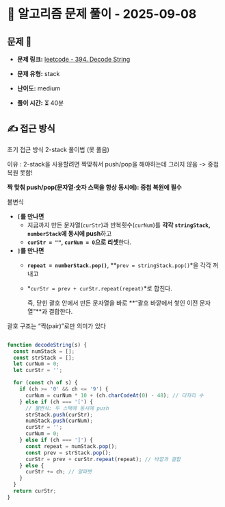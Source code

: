 # 📝 알고리즘 문제 풀이 - 2025-09-08

## 문제 📖

- **문제 링크:** [leetcode - 394. Decode String](https://leetcode.com/problems/decode-string/description/)

- **문제 유형:** stack

- **난이도:** medium

- **풀이 시간:** ⏳ 40분
## ✍ 접근 방식

초기 접근 방식 2-stack 풀이법 (못 풀음)

이유 : 2-stack을 사용할려면 짝맞춰서 push/pop을 해야하는데 그러지 않음 -> 중첩 복원 못함!

**짝 맞춰 push/pop(문자열·숫자 스택을 항상 동시에): 중첩 복원에 필수**

불변식 
- **`[`를 만나면**
    - 지금까지 만든 문자열(`curStr`)과 반복횟수(`curNum`)를 **각각 `stringStack`, `numberStack`에 동시에 push**하고
    - **`curStr = ""`, `curNum = 0`으로 리셋**한다.
- **`]`를 만나면**
    - **`repeat = numberStack.pop()`**, **`prev = stringStack.pop()`*을 각각 꺼내고
    - *`curStr = prev + curStr.repeat(repeat)`*로 합친다.
        
        즉, 닫힌 괄호 안에서 만든 문자열을 바로 **“괄호 바깥에서 쌓인 이전 문자열”**과 결합한다.


괄호 구조는 “짝(pair)”로만 의미가 있다

```js

function decodeString(s) {
  const numStack = [];
  const strStack = [];
  let curNum = 0;
  let curStr = '';

  for (const ch of s) {
    if (ch >= '0' && ch <= '9') {
      curNum = curNum * 10 + (ch.charCodeAt(0) - 48); // 다자리 수
    } else if (ch === '[') {
      // 불변식: 두 스택에 동시에 push
      strStack.push(curStr);
      numStack.push(curNum);
      curStr = '';
      curNum = 0;
    } else if (ch === ']') {
      const repeat = numStack.pop();
      const prev = strStack.pop();
      curStr = prev + curStr.repeat(repeat); // 바깥과 결합
    } else {
      curStr += ch; // 알파벳
    }
  }
  return curStr;
}
```